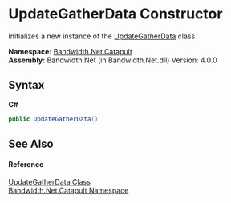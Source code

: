 ﻿# UpdateGatherData Constructor 
 

Initializes a new instance of the <a href ="T_Bandwidth_Net_Catapult_UpdateGatherData.md">UpdateGatherData</a> class

**Namespace:**&nbsp;<a href ="N_Bandwidth_Net_Catapult.md">Bandwidth.Net.Catapult</a><br />**Assembly:**&nbsp;Bandwidth.Net (in Bandwidth.Net.dll) Version: 4.0.0

## Syntax

**C#**<br />
``` C#
public UpdateGatherData()
```


## See Also


#### Reference
<a href ="T_Bandwidth_Net_Catapult_UpdateGatherData.md">UpdateGatherData Class</a><br /><a href ="N_Bandwidth_Net_Catapult.md">Bandwidth.Net.Catapult Namespace</a><br />